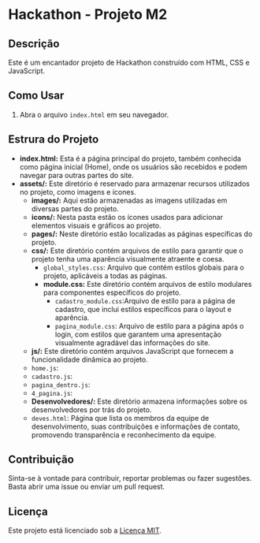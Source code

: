 # Hackathon - Projeto M2

## Descrição
Este é um encantador projeto de Hackathon construído com HTML, CSS e JavaScript.

## Como Usar
1. Abra o arquivo `index.html` em seu navegador.

## Estrura do Projeto
* **index.html:** Esta é a página principal do projeto, também conhecida como página inicial (Home), onde os usuários são recebidos e podem navegar para outras partes do site.
* **assets/:** Este diretório é reservado para armazenar recursos utilizados no projeto, como imagens e ícones.
  * **images/:** Aqui estão armazenadas as imagens utilizadas em diversas partes do projeto.
  * **icons/:** Nesta pasta estão os ícones usados para adicionar elementos visuais e gráficos ao projeto.
  * **pages/:** Neste diretório estão localizadas as páginas específicas do projeto.
  * **css/:** Este diretório contém arquivos de estilo para garantir que o projeto tenha uma aparência visualmente atraente e coesa.
    * `global_styles.css`: Arquivo que contém estilos globais para o projeto, aplicáveis a todas as páginas.
    * **module.css:** Este diretório contém arquivos de estilo modulares para componentes específicos do projeto.
      * `cadastro_module.css`:Arquivo de estilo para a página de cadastro, que inclui estilos específicos para o layout e aparência.
      * `pagina_module.css`: Arquivo de estilo para a página após o login, com estilos que garantem uma apresentação visualmente agradável das informações do site.
  * **js/:** Este diretório contém arquivos JavaScript que fornecem a funcionalidade dinâmica ao projeto.
  * `home.js`: 
  * `cadastro.js`:  
  * `pagina_dentro.js`: 
  * `4_pagina.js`:  
  * **Desenvolvedores/:** Este diretório armazena informações sobre os desenvolvedores por trás do projeto.
  * `deves.html`: Página que lista os membros da equipe de desenvolvimento, suas contribuições e informações de contato, promovendo transparência e reconhecimento da equipe.

## Contribuição

Sinta-se à vontade para contribuir, reportar problemas ou fazer sugestões. Basta abrir uma issue ou enviar um pull request.

## Licença

Este projeto está licenciado sob a [Licença MIT](LICENSE).